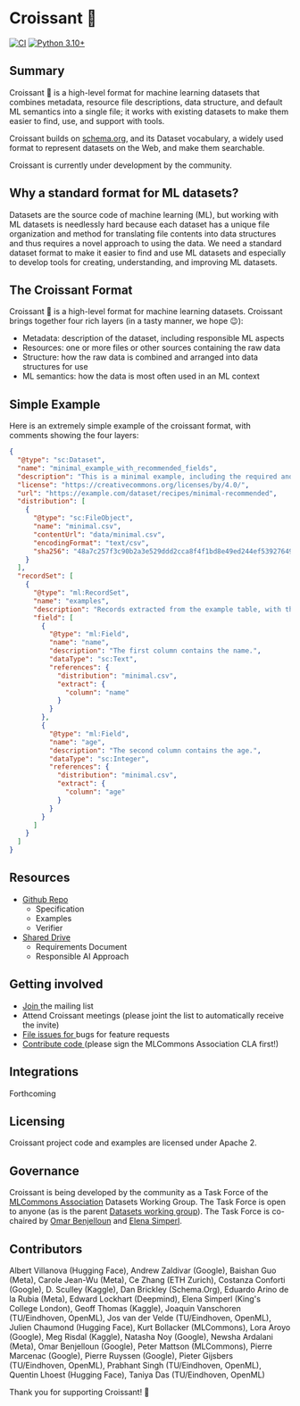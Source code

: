 # Croissant 🥐

[![CI](https://github.com/mlcommons/datasets_format/actions/workflows/ci.yml/badge.svg)](https://github.com/mlcommons/datasets_format/actions/workflows/ci.yml/badge.svg)
[![Python 3.10+](https://img.shields.io/badge/python-3.10+-blue.svg)](https://www.python.org/downloads/)

## Summary

Croissant 🥐 is a high-level format for machine learning datasets that combines metadata, resource file descriptions, data structure, and default ML semantics into a single file; it works with existing datasets to make them easier to find, use, and support with tools.

Croissant builds on [schema.org](https://schema.org/), and its Dataset vocabulary, a widely used format to represent datasets on the Web, and make them searchable.

Croissant is currently under development by the community.

## Why a standard format for ML datasets?

Datasets are the source code of machine learning (ML), but working with ML datasets is needlessly hard because each dataset has a unique file organization and method for translating file contents into data structures and thus requires a novel approach to using the data. We need a standard dataset format to make it easier to find and use ML datasets and especially to develop tools for creating, understanding, and improving ML datasets.

## The Croissant Format

Croissant 🥐 is a high-level format for machine learning datasets. Croissant brings together four rich layers (in a tasty manner, we hope 😉):
* Metadata: description of the dataset, including responsible ML aspects
* Resources: one or more files or other sources containing the raw data
* Structure: how the raw data is combined and arranged into data structures for use
* ML semantics: how the data is most often used in an ML context

## Simple Example

Here is an extremely simple example of the croissant format, with comments showing the four layers:

```json
{
  "@type": "sc:Dataset",
  "name": "minimal_example_with_recommended_fields",
  "description": "This is a minimal example, including the required and the recommended fields.",
  "license": "https://creativecommons.org/licenses/by/4.0/",
  "url": "https://example.com/dataset/recipes/minimal-recommended",
  "distribution": [
    {
      "@type": "sc:FileObject",
      "name": "minimal.csv",
      "contentUrl": "data/minimal.csv",
      "encodingFormat": "text/csv",
      "sha256": "48a7c257f3c90b2a3e529ddd2cca8f4f1bd8e49ed244ef53927649504ac55354"
    }
  ],
  "recordSet": [
    {
      "@type": "ml:RecordSet",
      "name": "examples",
      "description": "Records extracted from the example table, with their schema.",
      "field": [
        {
          "@type": "ml:Field",
          "name": "name",
          "description": "The first column contains the name.",
          "dataType": "sc:Text",
          "references": {
            "distribution": "minimal.csv",
            "extract": {
              "column": "name"
            }
          }
        },
        {
          "@type": "ml:Field",
          "name": "age",
          "description": "The second column contains the age.",
          "dataType": "sc:Integer",
          "references": {
            "distribution": "minimal.csv",
            "extract": {
              "column": "age"
            }
          }
        }
      ]
    }
  ]
}
```

## Resources

* [Github Repo](https://github.com/mlcommons/croissant)
    * Specification
    * Examples
    * Verifier
* [Shared Drive](https://drive.google.com/corp/drive/folders/1StGRO4CGWUsX9kHdM5aOQNOF1L5e2y97)
    * Requirements Document
    * Responsible AI Approach	

<!---
## How to use
* Downloading an ML dataset: Look for a Croissant file. If it doesn’t exist, ask the dataset owners for one and point them to this page.
* Loading an ML dataset for use with a model: pyTorch and TensorFlow integrations enable loading any dataset with a Croissant file and recognized data file types as follows:
* Creating or sharing an ML dataset: Create a Croissant file for your dataset starting with one of the templates here and verifying correctness using this script.
* Developing ML dataset tooling: Consider supporting Croissant as part of your tool. You can find generic loader code here (under development).
* Accepting ML dataset papers: Consider requiring Croissant files for new datasets. Help everyone by making datasets easier to find and use!
-->

## Getting involved

* [ Join ](https://groups.google.com/a/mlcommons.org/g/croissant) the mailing list
* Attend Croissant meetings (please joint the list to automatically receive the invite)
* [ File issues for ](https://github.com/mlcommons/croissant) bugs for feature requests
* [ Contribute code ](https://github.com/mlcommons/croissant) (please sign the MLCommons Association CLA  first!)

## Integrations
Forthcoming

## Licensing
Croissant project code and examples are licensed under Apache 2.

## Governance
Croissant is being developed by the community as a Task Force of the [MLCommons Association](http://mlcommons.org) Datasets Working Group.
The Task Force is open to anyone (as is the parent [Datasets working group](https://mlcommons.org/en/groups/datasets/)). 
The Task Force is co-chaired by [Omar Benjelloun](mailto:benjello@google.com) and [Elena Simperl](mailto:elena.simperl@kcl.ac.uk).

## Contributors
Albert Villanova (Hugging Face), Andrew Zaldivar (Google), Baishan Guo (Meta), Carole Jean-Wu (Meta), Ce Zhang (ETH Zurich), Costanza Conforti (Google), D. Sculley (Kaggle), Dan Brickley (Schema.Org), Eduardo Arino de la Rubia (Meta), Edward Lockhart (Deepmind), Elena Simperl (King's College London), Geoff Thomas (Kaggle), Joaquin Vanschoren (TU/Eindhoven, OpenML), Jos van der Velde (TU/Eindhoven, OpenML), Julien Chaumond (Hugging Face), Kurt Bollacker (MLCommons), Lora Aroyo (Google), Meg Risdal (Kaggle), Natasha Noy (Google), Newsha Ardalani (Meta), Omar Benjelloun (Google), Peter Mattson (MLCommons), Pierre Marcenac (Google), Pierre Ruyssen (Google), Pieter Gijsbers (TU/Eindhoven, OpenML), Prabhant Singh (TU/Eindhoven, OpenML), Quentin Lhoest (Hugging Face), Taniya Das (TU/Eindhoven, OpenML)

Thank you for supporting Croissant! 🙂
